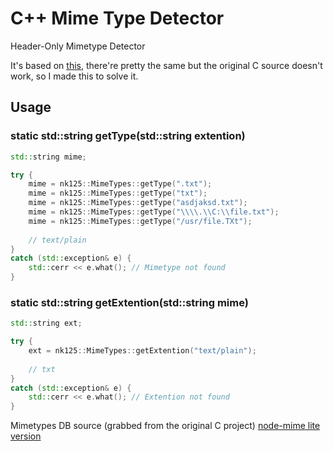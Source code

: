 # C++ Mime Type Detector

Header-Only Mimetype Detector

It's based on [this](https://github.com/lasselukkari/MimeTypes), there're pretty the same but the original C source doesn't work, so I made this to solve it.

## Usage

### static std::string getType(std::string extention)

```cpp
std::string mime;

try {
    mime = nk125::MimeTypes::getType(".txt");
    mime = nk125::MimeTypes::getType("txt");
    mime = nk125::MimeTypes::getType("asdjaksd.txt");
    mime = nk125::MimeTypes::getType("\\\\.\\C:\\file.txt");
    mime = nk125::MimeTypes::getType("/usr/file.TXt");
    
    // text/plain
}
catch (std::exception& e) {
    std::cerr << e.what(); // Mimetype not found
}
```

### static std::string getExtention(std::string mime)

```cpp
std::string ext;

try {
    ext = nk125::MimeTypes::getExtention("text/plain");
    
    // txt
}
catch (std::exception& e) {
    std::cerr << e.what(); // Extention not found
}
```

Mimetypes DB source (grabbed from the original C project)
[node-mime lite version](https://github.com/broofa/node-mime#lite-version)
